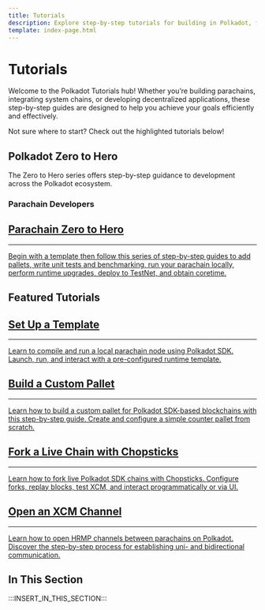 ```yaml
---
title: Tutorials
description: Explore step-by-step tutorials for building in Polkadot, from parachain deployment and testing to cross-chain asset creation and XCM channel management.
template: index-page.html
---
```


# Tutorials

Welcome to the Polkadot Tutorials hub! Whether you’re building parachains, integrating system chains, or developing decentralized applications, these step-by-step guides are designed to help you achieve your goals efficiently and effectively.

Not sure where to start? Check out the highlighted tutorials below!

## Polkadot Zero to Hero

The Zero to Hero series offers step-by-step guidance to development across the Polkadot ecosystem.

### Parachain Developers

<div class="subsection-wrapper">
  <div class="card">
    <a href="/tutorials/polkadot-sdk/parachains/zero-to-hero/" target="_blank">
      <h2 class="title">Parachain Zero to Hero</h2>
      <hr>
      <p class="description">Begin with a template then follow this series of step-by-step guides to add pallets, write unit tests and benchmarking, run your parachain locally, perform runtime upgrades, deploy to TestNet, and obtain coretime.</p>
    </a>
  </div>
</div>

## Featured Tutorials

<div class="subsection-wrapper">
  <div class="card">
    <a href="/tutorials/polkadot-sdk/parachains/zero-to-hero/set-up-a-template/">
      <h2 class="title">Set Up a Template</h2>
      <hr>
      <p class="description">Learn to compile and run a local parachain node using Polkadot SDK. Launch, run, and interact with a pre-configured runtime template.</p>
    </a>
  </div>
    <div class="card">
    <a href="/tutorials/polkadot-sdk/parachains/zero-to-hero/build-custom-pallet">
      <h2 class="title">Build a Custom Pallet</h2>
      <hr>
      <p class="description">Learn how to build a custom pallet for Polkadot SDK-based blockchains with this step-by-step guide. Create and configure a simple counter pallet from scratch.</p>
    </a>
  </div>
    <div class="card">
    <a href="/tutorials/polkadot-sdk/testing/fork-live-chains/">
      <h2 class="title">Fork a Live Chain with Chopsticks</h2>
      <hr>
      <p class="description">Learn how to fork live Polkadot SDK chains with Chopsticks. Configure forks, replay blocks, test XCM, and interact programmatically or via UI.</p>
    </a>
  </div>
    <div class="card">
    <a href="/parachains/interoperability/channels-between-parachains/">
      <h2 class="title">Open an XCM Channel</h2>
      <hr>
      <p class="description">Learn how to open HRMP channels between parachains on Polkadot. Discover the step-by-step process for establishing uni- and bidirectional communication.</p>
    </a>
  </div>
</div>

## In This Section

:::INSERT_IN_THIS_SECTION:::
